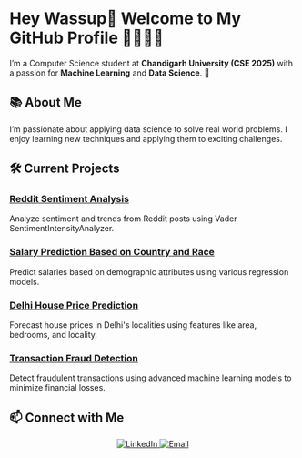 # Hey Wassup👋 Welcome to My GitHub Profile 🚀👨🏾‍💻

I’m a Computer Science student at **Chandigarh University (CSE 2025)** with a passion for **Machine Learning** and **Data Science**. 🚀

## 📚 About Me
I’m passionate about applying data science to solve real world problems. I enjoy learning new techniques and applying them to exciting challenges.

## 🛠️ Current Projects

### [Reddit Sentiment Analysis](https://github.com/AshwaniTiwari664/Reddit-Sentiment-Analysis)
Analyze sentiment and trends from Reddit posts using Vader SentimentIntensityAnalyzer.

### [Salary Prediction Based on Country and Race](https://github.com/AshwaniTiwari664/Salary-Prediction-System)
Predict salaries based on demographic attributes using various regression models.

### [Delhi House Price Prediction](https://github.com/AshwaniTiwari664/Delhi-House-Price-Prediction)
Forecast house prices in Delhi's localities using features like area, bedrooms, and locality.

### [Transaction Fraud Detection](https://github.com/AshwaniTiwari664/Transaction-Fraud-Detection)
Detect fraudulent transactions using advanced machine learning models to minimize financial losses.

## 📫 Connect with Me

<p align="center">
  <a href="https://www.linkedin.com/in/ashwani-tiwari-646a10287/" target="_blank">
    <img src="https://img.shields.io/badge/LinkedIn-0077B5?style=for-the-badge&logo=linkedin&logoColor=white" alt="LinkedIn" />
  </a>
  <a href="mailto:ashwanitiwari8896@gmail.com">
    <img src="https://img.shields.io/badge/Gmail-D14836?style=for-the-badge&logo=gmail&logoColor=white" alt="Email" />
  </a>
</p>
